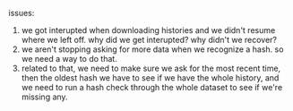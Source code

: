 issues:

1. we got interupted when downloading histories and we didn't resume where we left off.
  why did we get interupted?
  why didn't we recover?
2. we aren't stopping asking for more data when we recognize a hash. so we need a way to do that.
3. related to that, we need to make sure we ask for the most recent time, then the oldest hash we have to see if we have the whole history, and we need to run a hash check through the whole dataset to see if we're missing any.